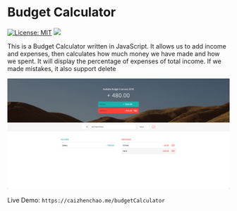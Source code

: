 # Budget Calculator

[![License: MIT](https://img.shields.io/badge/License-MIT-yellow.svg)](https://opensource.org/licenses/MIT)
![](https://img.shields.io/badge/Programing%20Language-JavaScript-green.svg)

This is a Budget Calculator written in JavaScript. It allows us to add income and expenses, then calculates how
much money we have made and how we spent. It will display the percentage of expenses of total income. If we made mistakes, it also support delete

![Screenshot](./ScreenShot.png)

Live Demo: `https://caizhenchao.me/budgetCalculator`
